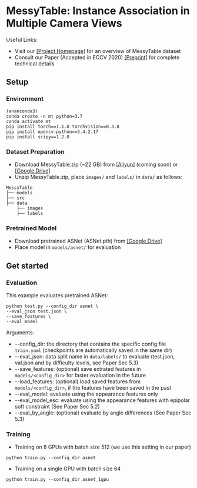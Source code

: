# **MessyTable: Instance Association in Multiple Camera Views**

Useful Links:
* Visit our [[Project Homepage]](https://caizhongang.github.io/projects/MessyTable/) for an overview of MessyTable dataset
* Consult our Paper (Accepted in ECCV 2020) [[Preprint]](https://arxiv.org/pdf/2007.14878.pdf) for complete technical details

## Setup
### Environment
```
(ananconda3)
conda create -n mt python=3.7
conda activate mt
pip install torch==1.1.0 torchvision==0.3.0
pip install opencv-python==3.4.2.17
pip install scipy==1.2.0
```

### Dataset Preparation
* Download MessyTable.zip (~22 GB) from [[Aliyun]]() (coming soon) or [[Google Drive]](https://drive.google.com/file/d/1i4mJz9xsDwhzWes7sVLXuhLKP9eNtbBG/view?usp=sharing)
* Unzip MessyTable.zip, place `images/` and `labels/` in `data/` as follows:
```
MessyTable
├── models
├── src
├── data
    ├── images
    ├── labels
```

### Pretrained Model
* Download pretrained ASNet (ASNet.pth) from [[Google Drive]](https://drive.google.com/file/d/1VMKYeUSlUpnwLRdtDtygpkYpVWgGAm46/view?usp=sharing)
* Place model in `models/asnet/` for evaluation

## Get started
### Evaluation
This example evaluates pretrained ASNet: 
```
python test.py --config_dir asnet \
--eval_json test.json \
--save_features \
--eval_model
```
Arguments:
* --config_dir: the directory that contains the specific config file `train.yaml` (checkpoints are automatically saved in the same dir)
* --eval_json: data split name in `data/labels/` to evaluate (test.json, val.json and by difficulty levels, see Paper Sec 5.3)
* --save_features: (optional) save extrated features in `models/<config_dir>` for faster evaluation in the future
* --load_features: (optional) load saved features from `models/<config_dir>`, if the features have been saved in the past
* --eval_model: evaluate using the appearance features only
* --eval_model_esc: evaluate using the appearance features with epipolar soft constraint (See Paper Sec 5.2)
* --eval_by_angle: (optional) evaluate by angle differences (See Paper Sec 5.3)

### Training
* Training on 8 GPUs with batch size 512 (we use this setting in our paper)
```
python train.py --config_dir asnet
```
* Training on a single GPU with batch size 64
```
python train.py --config_dir asnet_1gpu
```
